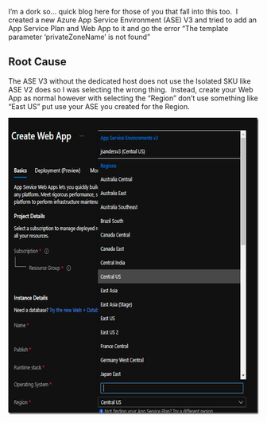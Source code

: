 I’m a dork so… quick blog here for those of you that fall into this too.&nbsp; I created a new Azure App Service Environment (ASE) V3 and tried to add an App Service Plan and Web App to it and go the error “The template parameter ‘privateZoneName’ is not found”



## Root Cause

The ASE V3 without the dedicated host does not use the Isolated SKU like ASE V2 does so I was selecting the wrong thing.&nbsp; Instead, create your Web App as normal however with selecting the “Region” don’t use something like “East US” put use your ASE you created for the Region.



[<img loading="lazy" width="653" height="596" title="image" style="display: inline; background-image: none;" alt="image" src="/assets/images/2021/08/image_thumb.png" border="0" />](/assets/images/2021/08/image.png)